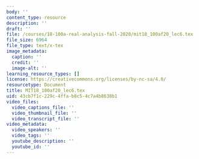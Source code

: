 ```yaml
---
body: ''
content_type: resource
description: ''
draft: ''
file: /courses/18-100a-real-analysis-fall-2020/mit18_100af20_lec6.tex
file_size: 6964
file_type: text/x-tex
image_metadata:
  caption: ''
  credit: ''
  image-alt: ''
learning_resource_types: []
license: https://creativecommons.org/licenses/by-nc-sa/4.0/
resourcetype: Document
title: MIT18_100af20_lec6.tex
uid: 43cb7f1c-229c-4ffa-b8c5-4c7a4b8638b1
video_files:
  video_captions_file: ''
  video_thumbnail_file: ''
  video_transcript_file: ''
video_metadata:
  video_speakers: ''
  video_tags: ''
  youtube_description: ''
  youtube_id: ''
---
```


